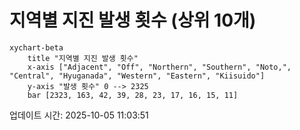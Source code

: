 # 지역별 지진 발생 횟수 (상위 10개)

```mermaid
xychart-beta
    title "지역별 지진 발생 횟수"
    x-axis ["Adjacent", "Off", "Northern", "Southern", "Noto,", "Central", "Hyuganada", "Western", "Eastern", "Kiisuido"]
    y-axis "발생 횟수" 0 --> 2325
    bar [2323, 163, 42, 39, 28, 23, 17, 16, 15, 11]
```

업데이트 시간: 2025-10-05 11:03:51
